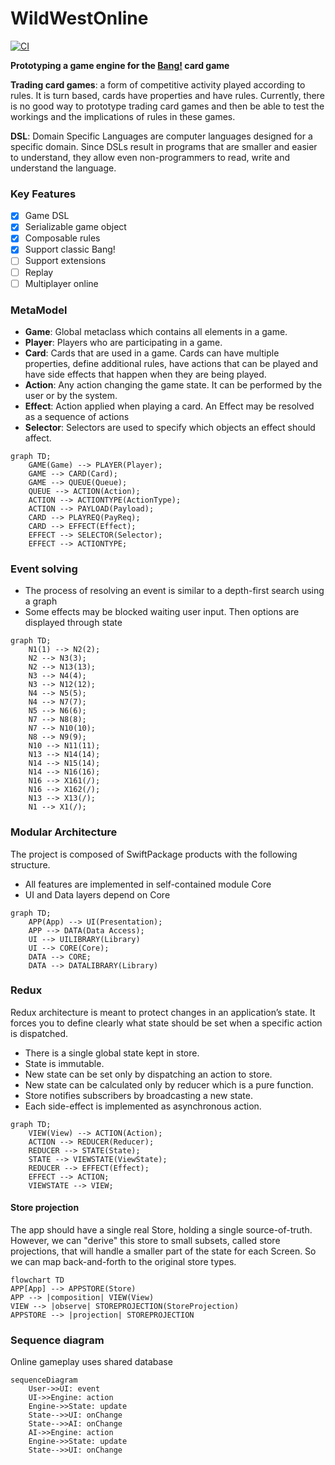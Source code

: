 # WildWestOnline

[![CI](https://github.com/stephtelolahy/WildWestOnline/actions/workflows/ios.yml/badge.svg)](https://github.com/stephtelolahy/WildWestOnline/actions/workflows/ios.yml)

**Prototyping a game engine for the [Bang!](<https://en.wikipedia.org/wiki/Bang!_(card_game)>) card game**

**Trading card games**: a form of competitive activity played according to rules. It is turn based, cards have properties and have rules.
Currently, there is no good way to prototype trading card games and then be able to test the workings and the implications of rules in these games. 

**DSL**: Domain Specific Languages are computer languages designed for a specific domain. 
Since DSLs result in programs that are smaller and easier to understand, they allow even non-programmers to read, write and understand the language.

### Key Features

- [x] Game DSL
- [x] Serializable game object
- [x] Composable rules
- [x] Support classic Bang!
- [ ] Support extensions
- [ ] Replay
- [ ] Multiplayer online

### MetaModel

- **Game**: Global metaclass which contains all elements in a game.
- **Player**: Players who are participating in a game.
- **Card**: Cards that are used in a game. Cards can have multiple properties, define additional rules, have actions that can be played and have side effects that happen when they are being played.
- **Action**: Any action changing the game state. It can be performed by the user or by the system.
- **Effect**: Action applied when playing a card. An Effect may be resolved as a sequence of actions
- **Selector**: Selectors are used to specify which objects an effect should affect.

```mermaid
graph TD;
    GAME(Game) --> PLAYER(Player);
    GAME --> CARD(Card);
    GAME --> QUEUE(Queue);
    QUEUE --> ACTION(Action);
    ACTION --> ACTIONTYPE(ActionType);
    ACTION --> PAYLOAD(Payload);
    CARD --> PLAYREQ(PayReq);
    CARD --> EFFECT(Effect);
    EFFECT --> SELECTOR(Selector);
    EFFECT --> ACTIONTYPE;
```

### Event solving

- The process of resolving an event is similar to a depth-first search using a graph 
- Some effects may be blocked waiting user input. Then options are displayed through state

```mermaid
graph TD;
    N1(1) --> N2(2);
    N2 --> N3(3);
    N2 --> N13(13);
    N3 --> N4(4);
    N3 --> N12(12);
    N4 --> N5(5);
    N4 --> N7(7);
    N5 --> N6(6);
    N7 --> N8(8);
    N7 --> N10(10);
    N8 --> N9(9);
    N10 --> N11(11);
    N13 --> N14(14);
    N14 --> N15(14);
    N14 --> N16(16);
    N16 --> X161(/);
    N16 --> X162(/);
    N13 --> X13(/);
    N1 --> X1(/);
```

### Modular Architecture

The project is composed of SwiftPackage products with the following structure. 
- All features are implemented in self-contained module Core
- UI and Data layers depend on Core

```mermaid
graph TD;
    APP(App) --> UI(Presentation);
    APP --> DATA(Data Access);
    UI --> UILIBRARY(Library)
    UI --> CORE(Core);
    DATA --> CORE;
    DATA --> DATALIBRARY(Library)
```

### Redux

Redux architecture is meant to protect changes in an application’s state. It forces you to define clearly what state should be set when a specific action is dispatched.

- There is a single global state kept in store.
- State is immutable.
- New state can be set only by dispatching an action to store.
- New state can be calculated only by reducer which is a pure function.
- Store notifies subscribers by broadcasting a new state.
- Each side-effect is implemented as asynchronous action.

```mermaid
graph TD;
    VIEW(View) --> ACTION(Action);
    ACTION --> REDUCER(Reducer);
    REDUCER --> STATE(State);
    STATE --> VIEWSTATE(ViewState);
    REDUCER --> EFFECT(Effect);
    EFFECT --> ACTION;
    VIEWSTATE --> VIEW;
```

#### Store projection
The app should have a single real Store, holding a single source-of-truth. 
However, we can "derive" this store to small subsets, called store projections, that will handle a smaller part of the state for each Screen. So we can map back-and-forth to the original store types.

```mermaid
flowchart TD
APP[App] --> APPSTORE(Store)
APP --> |composition| VIEW(View)
VIEW --> |observe| STOREPROJECTION(StoreProjection)
APPSTORE --> |projection| STOREPROJECTION
```

### Sequence diagram

Online gameplay uses shared database

```mermaid
sequenceDiagram
    User->>UI: event
    UI->>Engine: action
    Engine->>State: update
    State-->>UI: onChange
    State-->>AI: onChange
    AI->>Engine: action
    Engine->>State: update
    State-->>UI: onChange
```
